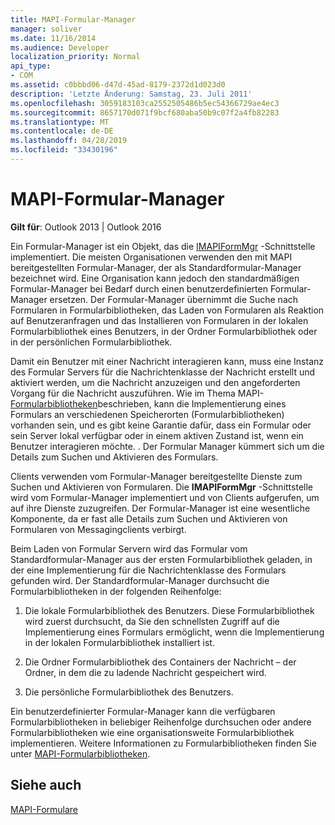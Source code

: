 ```yaml
---
title: MAPI-Formular-Manager
manager: soliver
ms.date: 11/16/2014
ms.audience: Developer
localization_priority: Normal
api_type:
- COM
ms.assetid: c0bbbd06-d47d-45ad-8179-2372d1d023d0
description: 'Letzte Änderung: Samstag, 23. Juli 2011'
ms.openlocfilehash: 3059183103ca2552505486b5ec54366729ae4ec3
ms.sourcegitcommit: 8657170d071f9bcf680aba50b9c07f2a4fb82283
ms.translationtype: MT
ms.contentlocale: de-DE
ms.lasthandoff: 04/28/2019
ms.locfileid: "33430196"
---
```

# <a name="mapi-form-manager"></a>MAPI-Formular-Manager

  
  
**Gilt für**: Outlook 2013 | Outlook 2016 
  
Ein Formular-Manager ist ein Objekt, das die [IMAPIFormMgr](imapiformmgriunknown.md) -Schnittstelle implementiert. Die meisten Organisationen verwenden den mit MAPI bereitgestellten Formular-Manager, der als Standardformular-Manager bezeichnet wird. Eine Organisation kann jedoch den standardmäßigen Formular-Manager bei Bedarf durch einen benutzerdefinierten Formular-Manager ersetzen. Der Formular-Manager übernimmt die Suche nach Formularen in Formularbibliotheken, das Laden von Formularen als Reaktion auf Benutzeranfragen und das Installieren von Formularen in der lokalen Formularbibliothek eines Benutzers, in der Ordner Formularbibliothek oder in der persönlichen Formularbibliothek. 
  
Damit ein Benutzer mit einer Nachricht interagieren kann, muss eine Instanz des Formular Servers für die Nachrichtenklasse der Nachricht erstellt und aktiviert werden, um die Nachricht anzuzeigen und den angeforderten Vorgang für die Nachricht auszuführen. Wie im Thema MAPI- [Formularbibliotheken](mapi-form-libraries.md)beschrieben, kann die Implementierung eines Formulars an verschiedenen Speicherorten (Formularbibliotheken) vorhanden sein, und es gibt keine Garantie dafür, dass ein Formular oder sein Server lokal verfügbar oder in einem aktiven Zustand ist, wenn ein Benutzer interagieren möchte. . Der Formular Manager kümmert sich um die Details zum Suchen und Aktivieren des Formulars.
  
Clients verwenden vom Formular-Manager bereitgestellte Dienste zum Suchen und Aktivieren von Formularen. Die **IMAPIFormMgr** -Schnittstelle wird vom Formular-Manager implementiert und von Clients aufgerufen, um auf ihre Dienste zuzugreifen. Der Formular-Manager ist eine wesentliche Komponente, da er fast alle Details zum Suchen und Aktivieren von Formularen von Messagingclients verbirgt. 
  
Beim Laden von Formular Servern wird das Formular vom Standardformular-Manager aus der ersten Formularbibliothek geladen, in der eine Implementierung für die Nachrichtenklasse des Formulars gefunden wird. Der Standardformular-Manager durchsucht die Formularbibliotheken in der folgenden Reihenfolge:
  
1. Die lokale Formularbibliothek des Benutzers. Diese Formularbibliothek wird zuerst durchsucht, da Sie den schnellsten Zugriff auf die Implementierung eines Formulars ermöglicht, wenn die Implementierung in der lokalen Formularbibliothek installiert ist.
    
2. Die Ordner Formularbibliothek des Containers der Nachricht – der Ordner, in dem die zu ladende Nachricht gespeichert wird.
    
3. Die persönliche Formularbibliothek des Benutzers.
    
Ein benutzerdefinierter Formular-Manager kann die verfügbaren Formularbibliotheken in beliebiger Reihenfolge durchsuchen oder andere Formularbibliotheken wie eine organisationsweite Formularbibliothek implementieren. Weitere Informationen zu Formularbibliotheken finden Sie unter [MAPI-Formularbibliotheken](mapi-form-libraries.md). 
  
## <a name="see-also"></a>Siehe auch



[MAPI-Formulare](mapi-forms.md)

